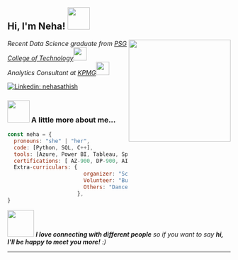 <h2> Hi, I'm Neha! <img src="https://media.giphy.com/media/mGcNjsfWAjY5AEZNw6/giphy.gif" width="50"></h2>
<img align='right' src="https://media.giphy.com/media/ieyl9zmCjO4b4t6qoY/giphy.gif" width="230">
<p><em>Recent Data Science graduate from <a href="https://www.psgtech.edu">PSG College of Technology</a><img src="https://media.giphy.com/media/fYSnHlufseco8Fh93Z/giphy.gif" width="30"></br>Analytics Consultant at <a href="https://home.kpmg/in/en/home.html">KPMG</a><img src="https://media.giphy.com/media/WUlplcMpOCEmTGBtBW/giphy.gif" width="30"> 
</em></p>

[![Linkedin: nehasathish](https://img.shields.io/badge/-thaianebraga-blue?style=flat-square&logo=Linkedin&logoColor=white&link=https://www.linkedin.com/in/thaianebraga/)](https://www.linkedin.com/in/nehasathish/)


### <img src="https://media.giphy.com/media/VgCDAzcKvsR6OM0uWg/giphy.gif" width="50"> A little more about me...  

```javascript
const neha = {
  pronouns: "she" | "her",
  code: [Python, SQL, C++],
  tools: [Azure, Power BI, Tableau, Spyder, Jupyter, Docker],
  certifications: [ AZ-900, DP-900, AI-900, DP-203],
  Extra-curriculars: {
                        organizer: "Science Exhibition","Football Tournament",
                        Volunteer: "Bushwalker","Marshal at Parkrun",
                        Others: "Dancer", "Proudly me-made wardrobe", "photographer"
                      },
}
```

<img src="https://media.giphy.com/media/LnQjpWaON8nhr21vNW/giphy.gif" width="60"> <em><b>I love connecting with different people</b> so if you want to say <b>hi, I'll be happy to meet you more!</b> :)</em>

---
